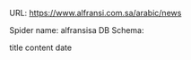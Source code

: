 URL: https://www.alfransi.com.sa/arabic/news

Spider name: alfransisa
DB Schema:

title
content
date
